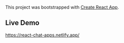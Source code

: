 This project was bootstrapped with [Create React App](https://github.com/facebook/create-react-app).
## Live Demo
https://react-chat-apps.netlify.app/
